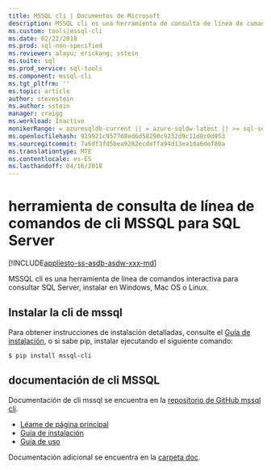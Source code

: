```yaml
---
title: MSSQL cli | Documentos de Microsoft
description: MSSQL cli es una herramienta de consulta de línea de comandos interactiva para SQL Server que se ejecuta en Windows, Mac OS o Linux.
ms.custom: tools|mssql-cli
ms.date: 02/22/2018
ms.prod: sql-non-specified
ms.reviewer: alayu; erickang; sstein
ms.suite: sql
ms.prod_service: sql-tools
ms.component: mssql-cli
ms.tgt_pltfrm: ''
ms.topic: article
author: stevestein
ms.author: sstein
manager: craigg
ms.workload: Inactive
monikerRange: = azuresqldb-current || = azure-sqldw-latest || >= sql-server-2016 || = sqlallproducts-allversions
ms.openlocfilehash: 919921c957768ed6d58290c9232d9c11d8c0d953
ms.sourcegitcommit: 7a6df3fd5bea9282ecdeffa94d13ea1da6def80a
ms.translationtype: MTE
ms.contentlocale: es-ES
ms.lasthandoff: 04/16/2018
---
```

# <a name="mssql-cli-command-line-query-tool-for-sql-server"></a>herramienta de consulta de línea de comandos de cli MSSQL para SQL Server
[!INCLUDE[appliesto-ss-asdb-asdw-xxx-md](../includes/appliesto-ss-asdb-asdw-xxx-md.md)]

MSSQL cli es una herramienta de línea de comandos interactiva para consultar SQL Server, instalar en Windows, Mac OS o Linux.

## <a name="install-mssql-cli"></a>Instalar la cli de mssql

Para obtener instrucciones de instalación detalladas, consulte el [Guía de instalación](https://github.com/dbcli/mssql-cli/blob/master/doc/installation_guide.md), o si sabe pip, instalar ejecutando el siguiente comando:

```$ pip install mssql-cli```

## <a name="mssql-cli-documentation"></a>documentación de cli MSSQL

Documentación de cli mssql se encuentra en la [repositorio de GitHub mssql cli](https://github.com/dbcli/mssql-cli).

- [Léame de página principal](https://github.com/dbcli/mssql-cli)
- [Guía de instalación](https://github.com/dbcli/mssql-cli/blob/master/doc/installation_guide.md)
- [Guía de uso](https://github.com/dbcli/mssql-cli/blob/master/doc/usage_guide.md)

Documentación adicional se encuentra en la [carpeta doc](https://github.com/dbcli/mssql-cli/tree/master/doc).



  
